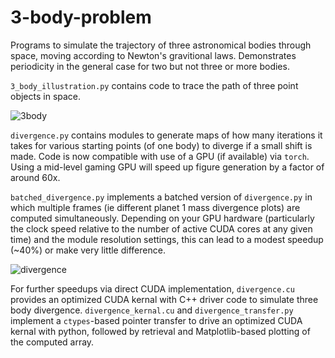 # 3-body-problem

Programs to simulate the trajectory of three astronomical bodies through space, moving according to Newton's gravitional laws.  Demonstrates periodicity 
in the general case for two but not three or more bodies.

`3_body_illustration.py` contains code to trace the path of three point objects in space.

![3body](https://blbadger.github.io/3_body_problem/3_body_shifted_1.png)

`divergence.py` contains modules to generate maps of how many iterations it takes for various starting points (of one body) to diverge if a small shift is made.  Code is now compatible with use of a GPU (if available) via `torch`.  Using a mid-level gaming GPU will speed up figure generation by a factor of around 60x.

`batched_divergence.py` implements a batched version of `divergence.py` in which multiple frames (ie different planet 1 mass divergence plots) are computed simultaneously. Depending on your GPU hardware (particularly the clock speed relative to the number of active CUDA cores at any given time) and the module resolution settings, this can lead to a modest speedup (~40%) or make very little difference. 

![divergence](https://blbadger.github.io/3_body_problem/Threebody_divergence_xy.png)

For further speedups via direct CUDA implementation, `divergence.cu` provides an optimized CUDA kernal with C++ driver code to simulate three body divergence. `divergence_kernal.cu` and `divergence_transfer.py` implement a `ctypes`-based pointer transfer to drive an optimized CUDA kernal with python, followed by retrieval and Matplotlib-based plotting of the computed array.

